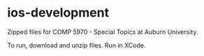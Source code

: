# ios-development

Zipped files for COMP 5970 - Special Topics at Auburn University. 

To run, download and unzip files. Run in XCode. 


